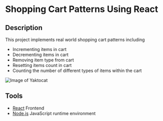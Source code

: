 # Shopping Cart Patterns Using React

## Description
This project implements real world shopping cart patterns including
- Incrementing items in cart
- Decrementing items in cart
- Removing item type from cart
- Resetting items count in cart 
- Counting the number of different types of items within the cart

![Image of Yaktocat](https://octodex.github.com/images/yaktocat.png)

## Tools
- [React](https://reactjs.org/) Frontend
- [Node.js](https://nodejs.org/en/) JavaScript runtime environment
